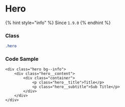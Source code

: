 # Hero

{% hint style="info" %}
Since `1.9.0`
{% endhint %}

### Class

```css
.hero
```

### Code Sample

```markup
<div class="hero bg--info">
    <div class="hero__content">
        <div class="container">
            <p class="hero__title">Title</p>
            <p class="hero__subtitle">Sub Title</p>
        </div>
    </div>
</div>
```

